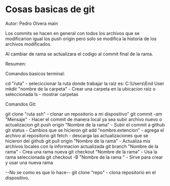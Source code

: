 # Cosas basicas de git
Autor: Pedro Olvera
main

Los commits se hacen en general con todos los archivos que se modificarion igual los push origin pero solo se modifica la historia de los archivos modificados.

Al cambiar de rama se actualizara el codigo al commit final de la rama.

Resumen:

Comandos basicos terminal:

cd "ruta" - seleciccionar la ruta donde trabajar la raiz es: C:\Users\End User
mkdir "nombre de la carpeta" - Crear una carpeta en la ubicacion raiz o seleccionada
ls - mostrar carpetas

Comandos Git:

git clone "ruta ssh" - clonar un repositorio a mi dispositivo"
git commit -am "Mensaje" - Hacer el commit de manera local ya sea subir archivo nuevo o actualizacion
git push origin "Nombre de la rama" - Subir el commit a github
git status - Cambios que se hicieron
git add "nombre.extencion" - agrega el archivo al repositorio
git fetch - descarga las actualizaciones que se hicieron del github
git pull origin "Nombre de la rama" - Actualiza mis archivos locales con la informacion actualizada
git branch "Nombre de la rama" - Crea una rama nueva
git checkout "Nombre de la rama" - Usa la rama seleccionada
git checkout -B "Nombre de la rama " - Sirve para crear y usar una nueva rama

--No se como es que lo hace--
git clone "repo" - clona repositorio en el dispositivo.